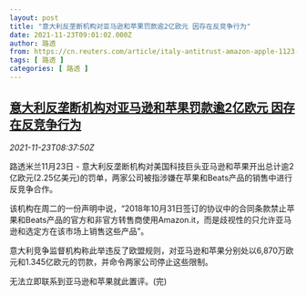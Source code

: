 ```yaml
---
layout: post
title: "意大利反垄断机构对亚马逊和苹果罚款逾2亿欧元 因存在反竞争行为"
date: 2021-11-23T09:01:02.000Z
author: 路透
from: https://cn.reuters.com/article/italy-antitrust-amazon-apple-1123-idCNKBS2I80HK
tags: [ 路透 ]
categories: [ 路透 ]
---
```

<!--1637658062000-->
[意大利反垄断机构对亚马逊和苹果罚款逾2亿欧元 因存在反竞争行为](https://cn.reuters.com/article/italy-antitrust-amazon-apple-1123-idCNKBS2I80HK)
------

<div>
<div><i>2021-11-23T08:37:50Z</i></div><p>路透米兰11月23日 - 意大利反垄断机构对美国科技巨头亚马逊和苹果开出总计逾2亿欧元(2.25亿美元)的罚单，两家公司被指涉嫌在苹果和Beats产品的销售中进行反竞争合作。</p><p>该机构在周二的一份声明中说，“2018年10月31日签订的协议中的合同条款禁止苹果和Beats产品的官方和非官方转售商使用Amazon.it，而是歧视性的只允许亚马逊和选定方在该市场上销售这些产品”。</p><p>意大利竞争监督机构称此举违反了欧盟规则，对亚马逊和苹果分别处以6,870万欧元和1.345亿欧元的罚款，并命令两家公司停止这些限制。</p><p>无法立即联系到亚马逊和苹果就此置评。(完)</p>
</div>
